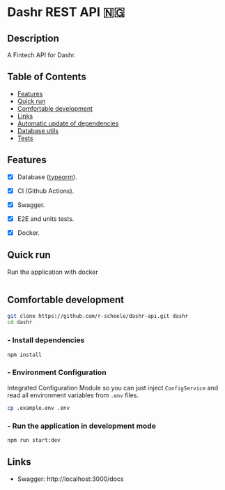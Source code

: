 # Dashr REST API 🇳🇬

## Description

A Fintech API for Dashr.

## Table of Contents

- [Features](#features)
- [Quick run](#quick-run)
- [Comfortable development](#comfortable-development)
- [Links](#links)
- [Automatic update of dependencies](#automatic-update-of-dependencies)
- [Database utils](#database-utils)
- [Tests](#tests)

## Features

- [x] Database ([typeorm](https://www.npmjs.com/package/typeorm)).
- [x] CI (Github Actions).
- [x] Swagger.
- [x] E2E and units tests.
- [x] Docker.




## Quick run

Run the application with docker
```bash

```

## Comfortable development

```bash
git clone https://github.com/r-scheele/dashr-api.git dashr
cd dashr
```

### - Install dependencies

```bash
npm install
```

### - Environment Configuration

Integrated Configuration Module so you can just inject `ConfigService`
and read all environment variables from `.env` files.

```bash
cp .example.env .env

```

### - Run the application in development mode

```bash
npm run start:dev
```


## Links

- Swagger: http://localhost:3000/docs
<!-- - Adminer (client for DB): http://localhost:8080
- Maildev: http://localhost:1080 -->


